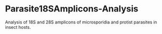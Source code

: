 # Parasite18SAmplicons-Analysis
Analysis of 18S and 28S amplicons of microsporidia and protist parasites in insect hosts.
